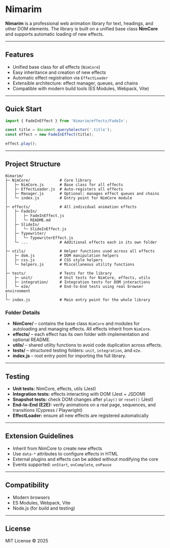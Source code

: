 # Nimarim

**Nimarim** is a professional web animation library for text, headings, and other DOM elements. The library is built on a unified base class **NimCore** and supports automatic loading of new effects.

---

## Features

* Unified base class for all effects (`NimCore`)
* Easy inheritance and creation of new effects
* Automatic effect registration via `EffectLoader`
* Extensible architecture: effect manager, queues, and chains
* Compatible with modern build tools (ES Modules, Webpack, Vite)

---

## Quick Start

```js
import { FadeInEffect } from 'Nimarim/effects/FadeIn';

const title = document.querySelector('.title');
const effect = new FadeInEffect(title);

effect.play();
```

---

## Project Structure

```
Nimarim/
├─ NimCore/             # Core library
│   ├─ NimCore.js       # Base class for all effects
│   ├─ EffectLoader.js  # Auto-registers all effects
│   ├─ Manager.js       # Optional: manages effect queues and chains
│   └─ index.js         # Entry point for NimCore module
│
├─ effects/             # All individual animation effects
│   ├─ FadeIn/
│   │   ├─ FadeInEffect.js
│   │   └─ README.md
│   ├─ SlideIn/
│   │   └─ SlideInEffect.js
│   ├─ Typewriter/
│   │   └─ TypewriterEffect.js
│   └─ ...              # Additional effects each in its own folder
│
├─ utils/               # Helper functions used across all effects
│   ├─ dom.js           # DOM manipulation helpers
│   ├─ css.js           # CSS style helpers
│   └─ helpers.js       # Miscellaneous utility functions
│
├─ tests/               # Tests for the library
│   ├─ unit/            # Unit tests for NimCore, effects, utils
│   ├─ integration/     # Integration tests for DOM interactions
│   └─ e2e/             # End-to-End tests using real browser environment
│
└─ index.js             # Main entry point for the whole library
```

### **Folder Details**

* **NimCore/** – contains the base class `NimCore` and modules for autoloading and managing effects. All effects inherit from `NimCore`.
* **effects/** – each effect has its own folder with implementation and optional README.
* **utils/** – shared utility functions to avoid code duplication across effects.
* **tests/** – structured testing folders: `unit`, `integration`, and `e2e`.
* **index.js** – root entry point for importing the full library.

---

##  Testing

* **Unit tests:** NimCore, effects, utils (Jest)
* **Integration tests:** effects interacting with DOM (Jest + JSDOM)
* **Snapshot tests:** check DOM changes after `play()` or `reset()` (Jest)
* **End-to-End (E2E):** verify animations on a real page, sequences, and transitions (Cypress / Playwright)
* **EffectLoader:** ensure all new effects are registered automatically

---

##  Extension Guidelines

* Inherit from NimCore to create new effects
* Use `data-*` attributes to configure effects in HTML
* External plugins and effects can be added without modifying the core
* Events supported: `onStart`, `onComplete`, `onPause`

---

##  Compatibility

* Modern browsers
* ES Modules, Webpack, Vite
* Node.js (for build and testing)

---

##  License

MIT License © 2025
